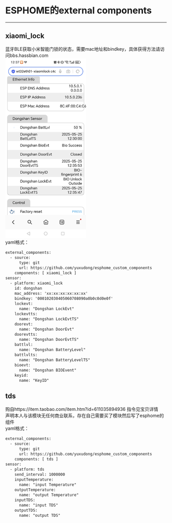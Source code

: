 # ESPHOME的external components
---
## xiaomi_lock
蓝牙BLE获取小米智能门锁的状态，需要mac地址和bindkey，具体获得方法请访问bbs.hassbian.com  
<img src="images/xiaomilock.jpg" alt="drawing" width="50%"/>     
yaml格式：
```
external_components:
  - source:
      type: git
      url: https://github.com/yuxudong/esphome_custom_components
    components: [ xiaomi_lock ]
sensor:
  - platform: xiaomi_lock
    id: dongshan
    mac_address: 'xx:xx:xx:xx:xx:xx'
    bindkey: '000102030405060708090a0b0c0d0e0f'
    lockevt:
      name: "Dongshan LockEvt"
    lockevtts:
      name: "Dongshan LockEvtTS"
    doorevt:
      name: "Dongshan DoorEvt"
    doorevtts:
      name: "Dongshan DoorEvtTS"
    battlvl:
      name: "Dongshan BatteryLevel"
    battlvlts:
      name: "Dongshan BatteryLevelTS"
    bioevt:
      name: "Dongshan BIOEvent"
    keyid:
      name: "KeyID"
```

## tds
购自https://item.taobao.com/item.htm?id=611035894936 指令见宝贝详情    
声明本人与该模块无任何商业联系，存在自己需要买了模块然后写了esphome的组件    
yaml格式：    
```    
external_components:
  - source:
      type: git
      url: https://github.com/yuxudong/esphome_custom_components
    components: [ tds ] 
sensor:
  - platform: tds
    send_interval: 1000000
    inputTemperature:
      name: "input Temperature"
    outputTemperature:
      name: "output Temperature"
    inputTDS:
      name: "input TDS"
    outputTDS:
      name: "output TDS"

```    
    
